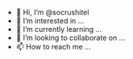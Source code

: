 - 👋 Hi, I’m @socrushitel
- 👀 I’m interested in ...
- 🌱 I’m currently learning ...
- 💞️ I’m looking to collaborate on ...
- 📫 How to reach me ...

<!---
socrushitel/socrushitel is a ✨ special ✨ repository because its `README.md` (this file) appears on your GitHub profile.
You can click the Preview link to take a look at your changes.
--->
